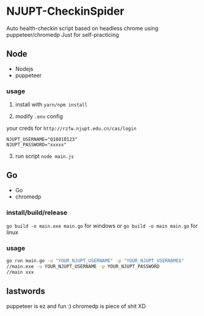 # NJUPT-CheckinSpider

Auto health-checkin script based on headless chrome using puppeteer/chromedp
Just for self-practicing


## Node

* Nodejs 
* puppeteer

### usage

1. install with `yarn/npm install`

2. modify `.env` config

your creds for `http://rzfw.njupt.edu.cn/cas/login`
```
NJUPT_USERNAME="Q18010123"  
NJUPT_PASSWORD="xxxxx"
```

3. run script `node main.js`


## Go

* Go 
* chromedp

### install/build/release

`go build -o main.exe main.go` for windows or `go build -o main main.go` for linux


### usage

```cmd
go run main.go -u "YOUR_NJUPT_USERNAME" -p "YOUR_NJUPT_USERNAME$"
//main.exe -u YOUR_NJUPT_USERNAME -p YOUR_NJUPT_PASSWORD
//main xxx
```

## lastwords

puppeteer is ez and fun :) 
chromedp is piece of shit XD

